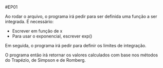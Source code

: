 #EP01

Ao rodar o arquivo, o programa irá pedir para ser definida uma função a ser integrada. É necessário:
* Escrever em função de x
* Para usar o exponencial, escrever exp()

Em seguida, o programa irá pedir para definir os limites de integração. 

O programa então irá retornar os valores calculados com base nos métodos do Trapézio, de Simpson e de Romberg. 

